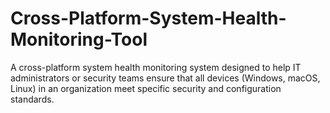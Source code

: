 # Cross-Platform-System-Health-Monitoring-Tool
A cross-platform system health monitoring system designed to help IT administrators or security teams ensure that all devices (Windows, macOS, Linux) in an organization meet specific security and configuration standards.
